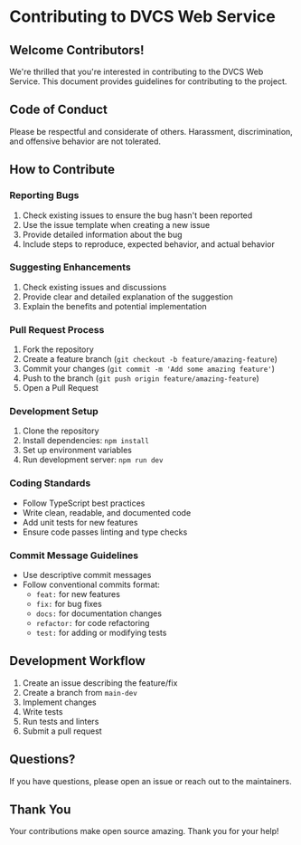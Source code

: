 # Contributing to DVCS Web Service

## Welcome Contributors!

We're thrilled that you're interested in contributing to the DVCS Web Service. This document provides guidelines for contributing to the project.

## Code of Conduct

Please be respectful and considerate of others. Harassment, discrimination, and offensive behavior are not tolerated.

## How to Contribute

### Reporting Bugs
1. Check existing issues to ensure the bug hasn't been reported
2. Use the issue template when creating a new issue
3. Provide detailed information about the bug
4. Include steps to reproduce, expected behavior, and actual behavior

### Suggesting Enhancements
1. Check existing issues and discussions
2. Provide clear and detailed explanation of the suggestion
3. Explain the benefits and potential implementation

### Pull Request Process
1. Fork the repository
2. Create a feature branch (`git checkout -b feature/amazing-feature`)
3. Commit your changes (`git commit -m 'Add some amazing feature'`)
4. Push to the branch (`git push origin feature/amazing-feature`)
5. Open a Pull Request

### Development Setup
1. Clone the repository
2. Install dependencies: `npm install`
3. Set up environment variables
4. Run development server: `npm run dev`

### Coding Standards
- Follow TypeScript best practices
- Write clean, readable, and documented code
- Add unit tests for new features
- Ensure code passes linting and type checks

### Commit Message Guidelines
- Use descriptive commit messages
- Follow conventional commits format:
  - `feat:` for new features
  - `fix:` for bug fixes
  - `docs:` for documentation changes
  - `refactor:` for code refactoring
  - `test:` for adding or modifying tests

## Development Workflow
1. Create an issue describing the feature/fix
2. Create a branch from `main-dev`
3. Implement changes
4. Write tests
5. Run tests and linters
6. Submit a pull request

## Questions?
If you have questions, please open an issue or reach out to the maintainers.

## Thank You
Your contributions make open source amazing. Thank you for your help!
